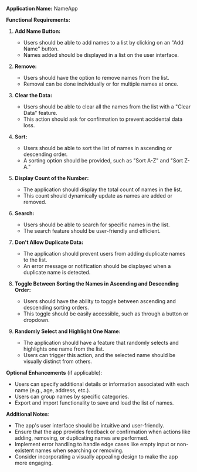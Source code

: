 **Application Name:** NameApp

**Functional Requirements:**

1. **Add Name Button:**
    - Users should be able to add names to a list by clicking on an "Add Name" button.
    - Names added should be displayed in a list on the user interface.

2. **Remove:**
    - Users should have the option to remove names from the list.
    - Removal can be done individually or for multiple names at once.

3. **Clear the Data:**
    - Users should be able to clear all the names from the list with a "Clear Data" feature.
    - This action should ask for confirmation to prevent accidental data loss.

4. **Sort:**
    - Users should be able to sort the list of names in ascending or descending order.
    - A sorting option should be provided, such as "Sort A-Z" and "Sort Z-A."

5. **Display Count of the Number:**
    - The application should display the total count of names in the list.
    - This count should dynamically update as names are added or removed.

6. **Search:**
    - Users should be able to search for specific names in the list.
    - The search feature should be user-friendly and efficient.

7. **Don't Allow Duplicate Data:**
    - The application should prevent users from adding duplicate names to the list.
    - An error message or notification should be displayed when a duplicate name is detected.

8. **Toggle Between Sorting the Names in Ascending and Descending Order:**
    - Users should have the ability to toggle between ascending and descending sorting orders.
    - This toggle should be easily accessible, such as through a button or dropdown.

9. **Randomly Select and Highlight One Name:**
    - The application should have a feature that randomly selects and highlights one name from the list.
    - Users can trigger this action, and the selected name should be visually distinct from others.


**Optional Enhancements** (if applicable):

- Users can specify additional details or information associated with each name (e.g., age, address, etc.).
- Users can group names by specific categories.
- Export and import functionality to save and load the list of names.

**Additional Notes**:

- The app's user interface should be intuitive and user-friendly.
- Ensure that the app provides feedback or confirmation when actions like adding, removing, or duplicating names are performed.
- Implement error handling to handle edge cases like empty input or non-existent names when searching or removing.
- Consider incorporating a visually appealing design to make the app more engaging.
